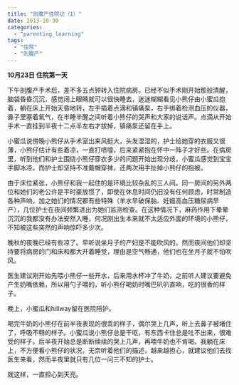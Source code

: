 ```yaml
---
title: "剖腹产住院记（1）"
date: 2013-10-30
categories: 
  - "parenting_learning"
tags: 
  - "住院"
  - "剖腹产"
---
```


**10月23日 住院第一天**

下午剖腹产手术后，差不多五点钟转入住院病房。已经不似手术刚开始那般清醒，脑袋昏昏沉沉，感觉闭上眼睛就可以很快睡去，迷迷糊糊看见小熊仔由小蜜瓜抱着，躺在床上开始天昏地转，左手插着点滴和镇痛泵，右手绑着检测血压的仪器，鼻子里塞着氧气，在半睡半醒之间听着小熊仔的哭声和大家的说话声。点滴从开始手术一直挂到半夜十二点半左右才拔掉，镇痛泵还留在手上。

小蜜瓜说傍晚小熊仔从手术室出来风挺大，头发湿湿的，护士给她穿的衣服又很薄，小熊仔估计有些着凉，一直打喷嚏，后来紧紧抱在怀中一阵子才好些。在病房里，听到他们和护士围绕小熊仔穿衣多少的问题开始出现分歧，小蜜瓜感觉到宝宝手脚冰凉，而护士却坚持不准戴帽穿袜，还两次用手扯掉小熊仔的抱被。

由于床位紧张，小熊仔和我一起住的是环境比较杂乱的三人间。同一房间的另外两位和她们的老公许是平时豪放惯了，即使在休息时间仍旧没有任何顾虑，时常制造各种声响，加之她们的情况都有些特殊（羊水早破保胎、妊娠高血压糖尿病早产），几位护士在夜间频繁进出为她们监测检查。在这种情况下，麻药作用下晕晕沉沉的我都没有办法安然入睡，何况刚出生本来就不太适应外面的环境的小熊仔，不知被这些突然的声响惊吓多少次。

晚秋的夜晚已经有些凉了。早听说坐月子的产妇是不能吹风的，然而夜间他们却坚持要将病房的门和床和都大开着睡觉，理由是空气畅通，他们也在坐月子就不怕吹风。

医生建议刚开始先喂小熊仔一些开水，后来用水杯冲了牛奶，之前听人建议要避免产生奶嘴依赖，所以用勺子喂的，听小熊仔喝奶时嘴巴叭叭直响，吃的很香的样子。

晚上，小蜜瓜和hillway留在医院陪护。

喝完牛奶的小熊仔在前半夜表现的很乖的样子，偶尔哭上几声，听上去鼻子被堵住了，呼吸不畅的样子。小蜜瓜说小熊仔总是干呕，有东西卡住总是吐不出来，很难受的样子。后半夜开始总是断断续续的哭上几声，再喂牛奶也不肯喝。我躺在床上，不方便看小熊仔的状况，无奈听着他们的描述，越来越担心，就建议他们去找医生来看，然而半夜里就只有几位一问三不知的护士。

就这样，一直担心到天亮。
